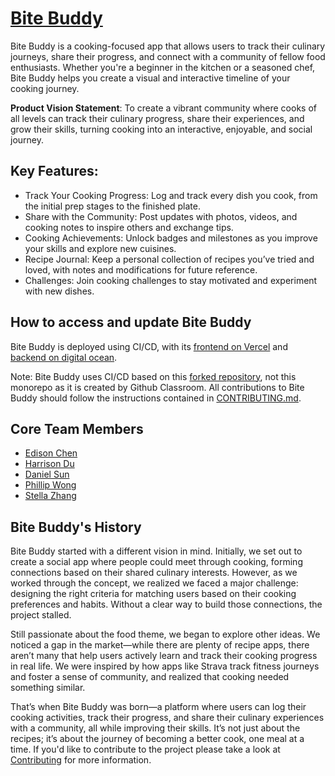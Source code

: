 # [Bite Buddy](https://4-final-project-bite-buddy-digital-ocean.vercel.app/)
Bite Buddy is a cooking-focused app that allows users to track their culinary journeys, share their progress, and connect with a community of fellow food enthusiasts. Whether you're a beginner in the kitchen or a seasoned chef, Bite Buddy helps you create a visual and interactive timeline of your cooking journey.

__Product Vision Statement__: To create a vibrant community where cooks of all levels can track their culinary progress, share their experiences, and grow their skills, turning cooking into an interactive, enjoyable, and social journey.

## Key Features:
- Track Your Cooking Progress: Log and track every dish you cook, from the initial prep stages to the finished plate.
- Share with the Community: Post updates with photos, videos, and cooking notes to inspire others and exchange tips.
- Cooking Achievements: Unlock badges and milestones as you improve your skills and explore new cuisines.
- Recipe Journal: Keep a personal collection of recipes you’ve tried and loved, with notes and modifications for future reference.
- Challenges: Join cooking challenges to stay motivated and experiment with new dishes.

## How to access and update Bite Buddy
Bite Buddy is deployed using CI/CD, with its [frontend on Vercel](https://4-final-project-bite-buddy-digital-ocean.vercel.app/) and [backend on digital ocean](https://squid-app-t9mda.ondigitalocean.app/).

Note: Bite Buddy uses CI/CD based on this [forked repository](https://github.com/ebc5802/4-final-project-bite-buddy-digital-ocean/), not this monorepo as it is created by Github Classroom. All contributions to Bite Buddy should follow the instructions contained in [CONTRIBUTING.md](./CONTRIBUTING.md).

## Core Team Members
* [Edison Chen](https://github.com/ebc5802)
* [Harrison Du](https://github.com/HarrisonDu)
* [Daniel Sun](https://github.com/dsun03)
* [Phillip Wong](https://github.com/ohiwop)
* [Stella Zhang](https://github.com/qq3173732005)

## Bite Buddy's History
Bite Buddy started with a different vision in mind. Initially, we set out to create a social app where people could meet through cooking, forming connections based on their shared culinary interests. However, as we worked through the concept, we realized we faced a major challenge: designing the right criteria for matching users based on their cooking preferences and habits. Without a clear way to build those connections, the project stalled.

Still passionate about the food theme, we began to explore other ideas. We noticed a gap in the market—while there are plenty of recipe apps, there aren’t many that help users actively learn and track their cooking progress in real life. We were inspired by how apps like Strava track fitness journeys and foster a sense of community, and realized that cooking needed something similar.

That’s when Bite Buddy was born—a platform where users can log their cooking activities, track their progress, and share their culinary experiences with a community, all while improving their skills. It’s not just about the recipes; it’s about the journey of becoming a better cook, one meal at a time. If you'd like to contribute to the project please take a look at [Contributing](/CONTRIBUTING.md) for more information.